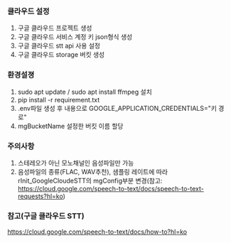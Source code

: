 ### 클라우드 설정
1. 구글 클라우드 프로젝트 생성
2. 구글 클라우드 서비스 계정 키 json형식 생성
3. 구글 클라우드 stt api 사용 설정
4. 구글 클라우드 storage 버킷 생성 

### 환경설졍
1. sudo apt update / sudo apt install ffmpeg 설치
2. pip install -r requirement.txt
3. .env파일 생성 후 내용으로 GOOGLE_APPLICATION_CREDENTIALS="키 경로"
4. mgBucketName 설정한 버킷 이름 할당

### 주의사항
1. 스테레오가 아닌 모노채널인 음성파일만 가능
2. 음성파일의 종류(FLAC, WAV추천), 샘플링 레이트에 따라 rInit_GoogleCloudeSTT의 mgConfig부분 변경(참고: https://cloud.google.com/speech-to-text/docs/speech-to-text-requests?hl=ko)

### 참고(구글 클라우드 STT)
https://cloud.google.com/speech-to-text/docs/how-to?hl=ko